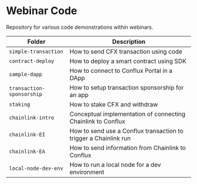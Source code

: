 # Webinar Code

Repository for various code demonstrations within webinars.

| Folder                    | Description                                                      |
| ------------------------- | ---------------------------------------------------------------- |
| `simple-transaction`      | How to send CFX transaction using code                           |
| `contract-deploy`         | How to deploy a smart contract using SDK                         |
| `sample-dapp`             | How to connect to Conflux Portal in a DApp                       |
| `transaction-sponsorship` | How to setup transaction sponsorship for an app                  |
| `staking`                 | How to stake CFX and withdraw                                    |
| `chainlink-intro`         | Conceptual implementation of connecting Chainlink to Conflux     |
| `chainlink-EI`            | How to send use a Conflux transaction to trigger a Chainlink run |
| `chainlink-EA`            | How to send information from Chainlink to Conflux                |
| `local-node-dev-env`      | How to run a local node for a dev environment                    |
